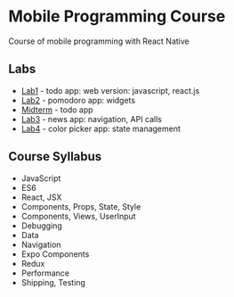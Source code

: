# Mobile Programming Course

Course of mobile programming with React Native

## Labs

- [Lab1](lab1) - todo app: web version: javascript, react.js
- [Lab2](lab2) - pomodoro app: widgets
- [Midterm](midterm) - todo app
- [Lab3](lab3) - news app: navigation, API calls
- [Lab4](lab4) - color picker app: state management

## Course Syllabus

- JavaScript
- ES6
- React, JSX
- Components, Props, State, Style
- Components, Views, UserInput
- Debugging
- Data
- Navigation
- Expo Components
- Redux
- Performance
- Shipping, Testing
